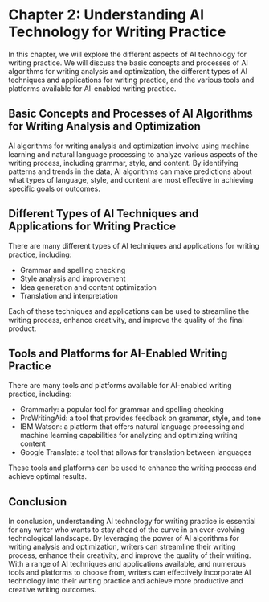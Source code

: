 Chapter 2: Understanding AI Technology for Writing Practice
===========================================================

In this chapter, we will explore the different aspects of AI technology for writing practice. We will discuss the basic concepts and processes of AI algorithms for writing analysis and optimization, the different types of AI techniques and applications for writing practice, and the various tools and platforms available for AI-enabled writing practice.

Basic Concepts and Processes of AI Algorithms for Writing Analysis and Optimization
-----------------------------------------------------------------------------------

AI algorithms for writing analysis and optimization involve using machine learning and natural language processing to analyze various aspects of the writing process, including grammar, style, and content. By identifying patterns and trends in the data, AI algorithms can make predictions about what types of language, style, and content are most effective in achieving specific goals or outcomes.

Different Types of AI Techniques and Applications for Writing Practice
----------------------------------------------------------------------

There are many different types of AI techniques and applications for writing practice, including:

* Grammar and spelling checking
* Style analysis and improvement
* Idea generation and content optimization
* Translation and interpretation

Each of these techniques and applications can be used to streamline the writing process, enhance creativity, and improve the quality of the final product.

Tools and Platforms for AI-Enabled Writing Practice
---------------------------------------------------

There are many tools and platforms available for AI-enabled writing practice, including:

* Grammarly: a popular tool for grammar and spelling checking
* ProWritingAid: a tool that provides feedback on grammar, style, and tone
* IBM Watson: a platform that offers natural language processing and machine learning capabilities for analyzing and optimizing writing content
* Google Translate: a tool that allows for translation between languages

These tools and platforms can be used to enhance the writing process and achieve optimal results.

Conclusion
----------

In conclusion, understanding AI technology for writing practice is essential for any writer who wants to stay ahead of the curve in an ever-evolving technological landscape. By leveraging the power of AI algorithms for writing analysis and optimization, writers can streamline their writing process, enhance their creativity, and improve the quality of their writing. With a range of AI techniques and applications available, and numerous tools and platforms to choose from, writers can effectively incorporate AI technology into their writing practice and achieve more productive and creative writing outcomes.
